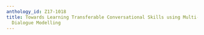 ```yaml
---
anthology_id: Z17-1018
title: Towards Learning Transferable Conversational Skills using Multi-dimensional
  Dialogue Modelling
---
```

